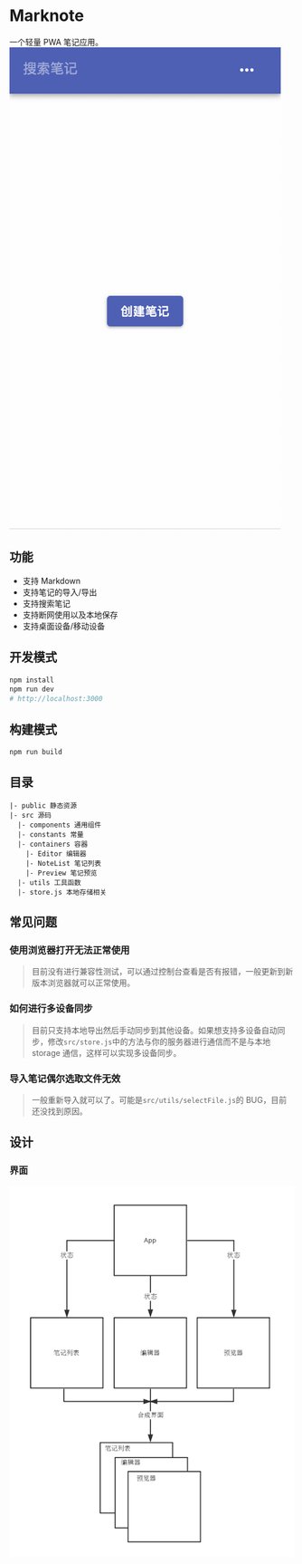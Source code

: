 # Marknote

一个轻量 PWA 笔记应用。  
![](./docs/play.gif)

## 功能

- 支持 Markdown
- 支持笔记的导入/导出
- 支持搜索笔记
- 支持断网使用以及本地保存
- 支持桌面设备/移动设备

## 开发模式

```bash
npm install
npm run dev
# http://localhost:3000
```

## 构建模式

```bash
npm run build
```

## 目录

```
|- public 静态资源
|- src 源码
  |- components 通用组件
  |- constants 常量
  |- containers 容器
    |- Editor 编辑器
    |- NoteList 笔记列表
    |- Preview 笔记预览
  |- utils 工具函数
  |- store.js 本地存储相关
```

## 常见问题

### 使用浏览器打开无法正常使用

> 目前没有进行兼容性测试，可以通过控制台查看是否有报错，一般更新到新版本浏览器就可以正常使用。

### 如何进行多设备同步

> 目前只支持本地导出然后手动同步到其他设备。如果想支持多设备自动同步，修改`src/store.js`中的方法与你的服务器进行通信而不是与本地 storage 通信，这样可以实现多设备同步。

### 导入笔记偶尔选取文件无效

> 一般重新导入就可以了。可能是`src/utils/selectFile.js`的 BUG，目前还没找到原因。

## 设计

### 界面

![](./docs/ui.png)
